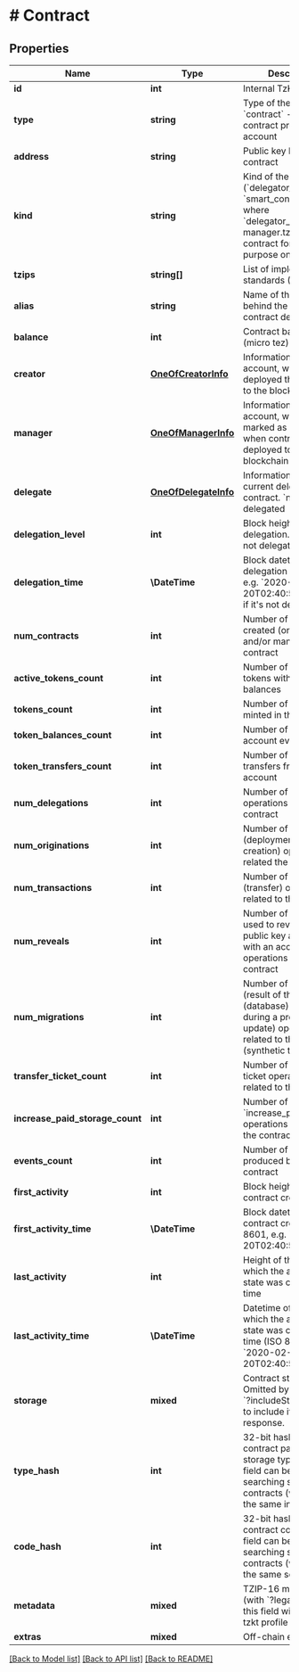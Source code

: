 # # Contract

## Properties

Name | Type | Description | Notes
------------ | ------------- | ------------- | -------------
**id** | **int** | Internal TzKT id | [optional]
**type** | **string** | Type of the account, &#x60;contract&#x60; - smart contract programmable account | [optional]
**address** | **string** | Public key hash of the contract | [optional]
**kind** | **string** | Kind of the contract (&#x60;delegator_contract&#x60; or &#x60;smart_contract&#x60;), where &#x60;delegator_contract&#x60; - manager.tz smart contract for delegation purpose only | [optional]
**tzips** | **string[]** | List of implemented standards (TZIPs) | [optional]
**alias** | **string** | Name of the project behind the contract or contract description | [optional]
**balance** | **int** | Contract balance (micro tez) | [optional]
**creator** | [**OneOfCreatorInfo**](OneOfCreatorInfo.md) | Information about the account, which has deployed the contract to the blockchain | [optional]
**manager** | [**OneOfManagerInfo**](OneOfManagerInfo.md) | Information about the account, which was marked as a manager when contract was deployed to the blockchain | [optional]
**delegate** | [**OneOfDelegateInfo**](OneOfDelegateInfo.md) | Information about the current delegate of the contract. &#x60;null&#x60; if it&#39;s not delegated | [optional]
**delegation_level** | **int** | Block height of latest delegation. &#x60;null&#x60; if it&#39;s not delegated | [optional]
**delegation_time** | **\DateTime** | Block datetime of latest delegation (ISO 8601, e.g. &#x60;2020-02-20T02:40:57Z&#x60;). &#x60;null&#x60; if it&#39;s not delegated | [optional]
**num_contracts** | **int** | Number of contracts, created (originated) and/or managed by the contract | [optional]
**active_tokens_count** | **int** | Number of account tokens with non-zero balances | [optional]
**tokens_count** | **int** | Number of tokens minted in the contract | [optional]
**token_balances_count** | **int** | Number of tokens the account ever had | [optional]
**token_transfers_count** | **int** | Number of token transfers from/to the account | [optional]
**num_delegations** | **int** | Number of delegation operations of the contract | [optional]
**num_originations** | **int** | Number of origination (deployment / contract creation) operations, related the contract | [optional]
**num_transactions** | **int** | Number of transaction (transfer) operations, related to the contract | [optional]
**num_reveals** | **int** | Number of reveal (is used to reveal the public key associated with an account) operations of the contract | [optional]
**num_migrations** | **int** | Number of migration (result of the context (database) migration during a protocol update) operations related to the contract (synthetic type) | [optional]
**transfer_ticket_count** | **int** | Number of transfer ticket operations related to the contract | [optional]
**increase_paid_storage_count** | **int** | Number of &#x60;increase_paid_storage&#x60; operations related to the contract | [optional]
**events_count** | **int** | Number of events produced by the contract | [optional]
**first_activity** | **int** | Block height of the contract creation | [optional]
**first_activity_time** | **\DateTime** | Block datetime of the contract creation (ISO 8601, e.g. &#x60;2020-02-20T02:40:57Z&#x60;) | [optional]
**last_activity** | **int** | Height of the block in which the account state was changed last time | [optional]
**last_activity_time** | **\DateTime** | Datetime of the block in which the account state was changed last time (ISO 8601, e.g. &#x60;2020-02-20T02:40:57Z&#x60;) | [optional]
**storage** | **mixed** | Contract storage value. Omitted by default. Use &#x60;?includeStorage&#x3D;true&#x60; to include it in response. | [optional]
**type_hash** | **int** | 32-bit hash of the contract parameter and storage types. This field can be used for searching similar contracts (which have the same interface). | [optional]
**code_hash** | **int** | 32-bit hash of the contract code. This field can be used for searching same contracts (which have the same script). | [optional]
**metadata** | **mixed** | TZIP-16 metadata (with &#x60;?legacy&#x3D;true&#x60; this field will contain tzkt profile info) | [optional]
**extras** | **mixed** | Off-chain extras | [optional]

[[Back to Model list]](../../README.md#models) [[Back to API list]](../../README.md#endpoints) [[Back to README]](../../README.md)
